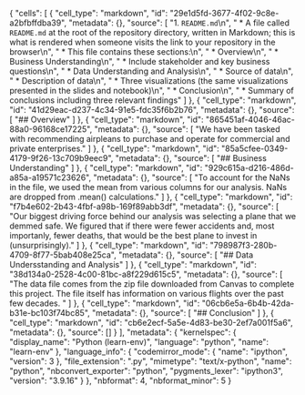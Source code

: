 {
 "cells": [
  {
   "cell_type": "markdown",
   "id": "29e1d5fd-3677-4f02-9c8e-a2bfbffdba39",
   "metadata": {},
   "source": [
    "1. `README.md`\n",
    "    * A file called `README.md` at the root of the repository directory, written in Markdown; this is what is rendered when someone visits the link to your repository in the browser\n",
    "    * This file contains these sections:\n",
    "       * Overview\n",
    "       * Business Understanding\n",
    "          * Include stakeholder and key business questions\n",
    "       * Data Understanding and Analysis\n",
    "          * Source of data\n",
    "          * Description of data\n",
    "          * Three visualizations (the same visualizations presented in the slides and notebook)\n",
    "       * Conclusion\n",
    "          * Summary of conclusions including three relevant findings"
   ]
  },
  {
   "cell_type": "markdown",
   "id": "41d29eac-d237-4c34-91e5-fdc35f6b2b76",
   "metadata": {},
   "source": [
    "## Overview"
   ]
  },
  {
   "cell_type": "markdown",
   "id": "865451af-4046-46ac-88a0-96168ce17225",
   "metadata": {},
   "source": [
    "We have been tasked with recommending airpleans to purchase and operate for commercial and private enterprises."
   ]
  },
  {
   "cell_type": "markdown",
   "id": "85a5cfee-0349-4179-9f26-13c709b9eec9",
   "metadata": {},
   "source": [
    "## Business Understanding"
   ]
  },
  {
   "cell_type": "markdown",
   "id": "929c615a-d216-486d-a85a-a19571c23626",
   "metadata": {},
   "source": [
    "To account for the NaNs in the file, we used the mean from various columns for our analysis. NaNs are dropped from .mean() calculations."
   ]
  },
  {
   "cell_type": "markdown",
   "id": "f7b4e602-2b43-4fbf-a98b-169f89abb3df",
   "metadata": {},
   "source": [
    "Our biggest driving force behind our analysis was selecting a plane that we demmed safe. We figured that if there were fewer accidents and, most importanly, fewer deaths, that would be the best plane to invest in (unsurprisingly)."
   ]
  },
  {
   "cell_type": "markdown",
   "id": "798987f3-280b-4709-8f77-5bab408e25ca",
   "metadata": {},
   "source": [
    "## Data Undersstanding and Analysis"
   ]
  },
  {
   "cell_type": "markdown",
   "id": "38d134a0-2528-4c00-81bc-a8f229d615c5",
   "metadata": {},
   "source": [
    "The data file comes from the zip file downloaded from Canvas to complete this project. The file itself has information on various flights over the past few decades. "
   ]
  },
  {
   "cell_type": "markdown",
   "id": "06cb6e5a-6b4b-42da-b31e-bc103f74bc85",
   "metadata": {},
   "source": [
    "## Conclusion"
   ]
  },
  {
   "cell_type": "markdown",
   "id": "cb6e2ecf-5a5e-4d83-be30-2ef7a001f5a6",
   "metadata": {},
   "source": []
  }
 ],
 "metadata": {
  "kernelspec": {
   "display_name": "Python (learn-env)",
   "language": "python",
   "name": "learn-env"
  },
  "language_info": {
   "codemirror_mode": {
    "name": "ipython",
    "version": 3
   },
   "file_extension": ".py",
   "mimetype": "text/x-python",
   "name": "python",
   "nbconvert_exporter": "python",
   "pygments_lexer": "ipython3",
   "version": "3.9.16"
  }
 },
 "nbformat": 4,
 "nbformat_minor": 5
}
